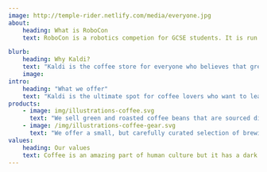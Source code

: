 ```yaml
---
image: http://temple-rider.netlify.com/media/everyone.jpg
about:
    heading: What is RoboCon
    text: RoboCon is a robotics competion for GCSE students. It is run by Hills Road sixthform students. Oh and it is FREE!

blurb:
    heading: Why Kaldi?
    text: "Kaldi is the coffee store for everyone who believes that great coffee shouldn't just taste good, it should do good too. We source all of our beans directly from small scale sustainable farmers and make sure part of the profits are reinvested in their communities."
    image:
intro:
    heading: "What we offer"
    text: "Kaldi is the ultimate spot for coffee lovers who want to learn about their javaâ€™s origin and support the farmers that grew it. We take coffee production, roasting and brewing seriously and weâ€™re glad to pass that knowledge to anyone."
products:
    - image: img/illustrations-coffee.svg
      text: "We sell green and roasted coffee beans that are sourced directly from independent farmers and farm cooperatives. Weâ€™re proud to offer a variety of coffee beans grown with great care for the environment and local communities. Check our post or contact us directly for current availability."
    - image: /img/illustrations-coffee-gear.svg
      text: "We offer a small, but carefully curated selection of brewing gear and tools for every taste and experience level. No matter if you roast your own beans or just bought your first french press, youâ€™ll find a gadget to fall in love with in our shop."
values:
    heading: Our values
    text: Coffee is an amazing part of human culture but it has a dark side too â€“ one of colonialism and mindless abuse of natural resources and human lives. We want to turn this around and return the coffee trade to the drinkâ€™s exhilarating, empowering and unifying nature.
---
```



